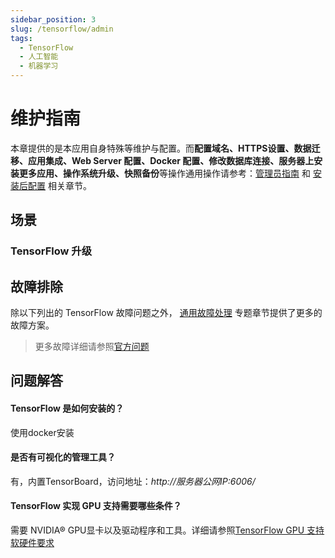 ```yaml
---
sidebar_position: 3
slug: /tensorflow/admin
tags:
  - TensorFlow
  - 人工智能
  - 机器学习
---
```


# 维护指南

本章提供的是本应用自身特殊等维护与配置。而**配置域名、HTTPS设置、数据迁移、应用集成、Web Server 配置、Docker 配置、修改数据库连接、服务器上安装更多应用、操作系统升级、快照备份**等操作通用操作请参考：[管理员指南](../administrator) 和 [安装后配置](../install/setup) 相关章节。

## 场景

### TensorFlow 升级

## 故障排除

除以下列出的 TensorFlow 故障问题之外， [通用故障处理](../troubleshoot) 专题章节提供了更多的故障方案。 

> 更多故障详细请参照[官方问题](https://www.tensorflow.org/install/errors)


## 问题解答

#### TensorFlow 是如何安装的？

使用docker安装

#### 是否有可视化的管理工具？

有，内置TensorBoard，访问地址：*http://服务器公网IP:6006/*

#### TensorFlow 实现 GPU 支持需要哪些条件？

需要 NVIDIA® GPU显卡以及驱动程序和工具。详细请参照[TensorFlow GPU 支持软硬件要求](https://www.tensorflow.org/install/gpu)